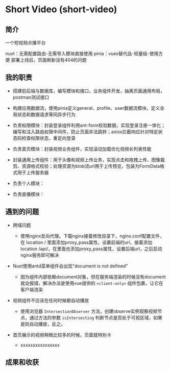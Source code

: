 # Short Video (short-video)

## 简介

一个短视频点播平台

nuxt：无需配置路由-无需导入模块直接使用
pinia：vuex替代品-轻量级-使用方便
部署上线后，页面刷新没有404的问题

## 我的职责

- 搭建前后端与数据库，编写模块和接口，业务组件开发，抽离页面通用布局，postman测试接口

- 构建应用数据流，使用pinia定义general、profile、user数据流模块，定义全局状态和数据请求等同异步行为

- 负责权限模块：封装登录组件利用ant-form校验数据，实现登录注册一体化；编写和注入路由权限中间件，防止页面非法跳转；axios拦截响应针对特定状态码检查权限状态，重定向登录

- 负责首页模块：封装视频业务组件，实现滚动加载优化视频长列表性能

- 封装通用上传组件：用于头像和视频上传业务，实现点击和拖拽上传、图像裁剪、资源格式校验；处理资源为blob流url用于上传预览，包装为FormData格式用于上传服务器

- 负责个人模块：

- 负责直播模块：

## 遇到的问题

- 跨域问题

  - 使用nginx反向代理。下载nginx接着修改目录下，nginx.conf配置文件，在 location / 里面添加proxy_pass属性，设置前端的url，接着添加location /api/，在里面也添加proxy_pass属性，设置后端url，之后启动nginx服务即可解决

- Nuxt使用antd菜单组件会出现"document is not defined"

  - 因为组件内部依赖document对象，但在服务端渲染的时候没有document就会报错，解决办法是使用vue提供的 `<client-only>` 组件包裹，让它在客户端渲染

- 视频组件不应该在任何时候都自动播放

  - 使用浏览器 `IntersectionObserver` 方法，创建observe实例观察视频节点，通过方法的参数 `isIntersecting` 判断节点是否处于可视区域，如果是则自动播放，反之。

- 首页展示的视频稍微比较多的时候，页面就特别卡

  - xxxxxxxxxxxxxxxx

## 成果和收获
